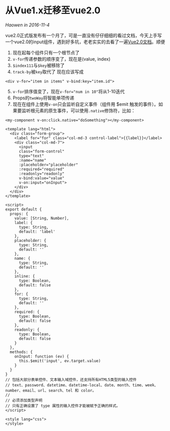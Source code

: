 # 从Vue1.x迁移至vue2.0
*Haowen in 2016-11-4*

vue2.0正式版发布有一个月了，可是一直没有仔仔细细的看过文档，今天上手写一个vue2.0的input组件，遇到好多坑，老老实实的去看了一遍[Vue2.0文档](https://vuefe.cn/)。顺便

1. 现在起每个组件只有一个根节点了
2. ```v-for```传递参数的顺序变了，现在是(value, index)
3. ```$index111```与```$key```被移除了
4. ```track-by```被```key```取代了
现在应该写成

```
<div v-for="item in items" v-bind:key="item.id">
```

5. ```v-for```排序值变了，现在```v-for="num in 10"```将从1-10迭代
6. Props的```twoWay```将智能单项传递
7. 现在在组件上使用```v-on```只会监听自定义事件（组件用 $emit 触发的事件）。如果要监听根元素的原生事件，可以使用```.native```修饰符，比如：

```
<my-component v-on:click.native="doSomething"></my-component>
```


```
<template lang="html">
  <div class="form-group">
    <label for="for" class="col-md-3 control-label">{{label}}</label>
    <div class="col-md-7">
      <input
      class="form-control"
      type="text"
      :name="name"
      :placeholder="placeholder"
      :required="required"
      :readonly="readonly"
      v-bind:value="value"
      v-on:input="onInput">
    </div>
  </div>
</template>

<script>
export default {
  props: {
    value: [String, Number],
    label: {
      type: String,
      default: 'label'
    },
    placeholder: {
      type: String,
      default: ''
    },
    name: {
      type: String,
      default: ''
    },
    inline: {
      type: Boolean,
      default: false
    },
    for: {
      type: String,
      default: ''
    },
    required: {
      type: Boolean,
      default: false
    },
    readonly: {
      type: Boolean,
      default: false
    }
  },
  methods: {
    onInput: function (ev) {
      this.$emit('input', ev.target.value)
    }
  }
}
// 包括大部分表单控件、文本输入域控件，还支持所有HTML5类型的输入控件
// text、password、datetime、datetime-local、date、month、time、week、number、email、url、search、tel 和 color。
//
// 必须添加类型声明
// 只有正确设置了 type 属性的输入控件才能被赋予正确的样式。
</script>

<style lang="css">
</style>

```
